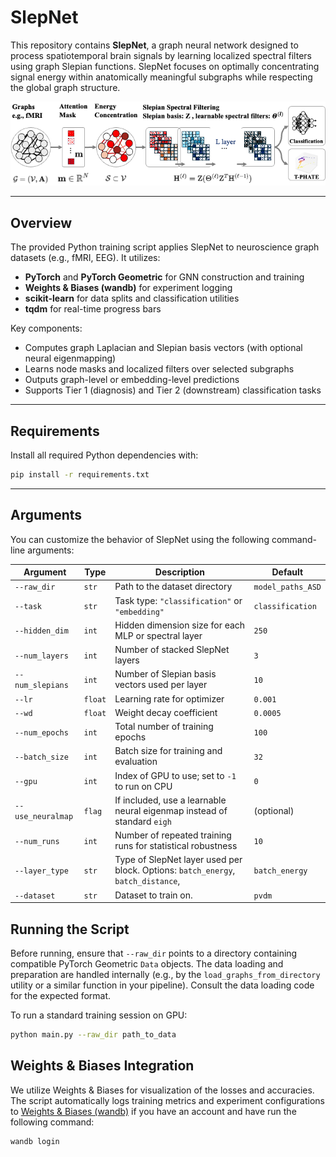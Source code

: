 # SlepNet

This repository contains **SlepNet**, a graph neural network designed to process spatiotemporal brain signals by learning localized spectral filters using graph Slepian functions. SlepNet focuses on optimally concentrating signal energy within anatomically meaningful subgraphs while respecting the global graph structure.

![SlepNet Architecture](assets/slepnet.png)

---

## Overview

The provided Python training script applies SlepNet to neuroscience graph datasets (e.g., fMRI, EEG). It utilizes:

- **PyTorch** and **PyTorch Geometric** for GNN construction and training  
- **Weights & Biases (wandb)** for experiment logging  
- **scikit-learn** for data splits and classification utilities  
- **tqdm** for real-time progress bars  

Key components:
- Computes graph Laplacian and Slepian basis vectors (with optional neural eigenmapping)  
- Learns node masks and localized filters over selected subgraphs  
- Outputs graph-level or embedding-level predictions  
- Supports Tier 1 (diagnosis) and Tier 2 (downstream) classification tasks  

---

## Requirements

Install all required Python dependencies with:

```bash
pip install -r requirements.txt
```

---

## Arguments

You can customize the behavior of SlepNet using the following command-line arguments:

| Argument           | Type    | Description                                                                 | Default             |
|--------------------|---------|-----------------------------------------------------------------------------|---------------------|
| `--raw_dir`        | `str`   | Path to the dataset directory                                               | `model_paths_ASD`   |
| `--task`           | `str`   | Task type: `"classification"` or `"embedding"`                             | `classification`    |
| `--hidden_dim`     | `int`   | Hidden dimension size for each MLP or spectral layer                        | `250`               |
| `--num_layers`     | `int`   | Number of stacked SlepNet layers                                            | `3`                 |
| `--num_slepians`   | `int`   | Number of Slepian basis vectors used per layer                              | `10`                |
| `--lr`             | `float` | Learning rate for optimizer                                                 | `0.001`             |
| `--wd`             | `float` | Weight decay coefficient                                                    | `0.0005`            |
| `--num_epochs`     | `int`   | Total number of training epochs                                             | `100`               |
| `--batch_size`     | `int`   | Batch size for training and evaluation                                      | `32`                |
| `--gpu`            | `int`   | Index of GPU to use; set to `-1` to run on CPU                              | `0`                 |
| `--use_neuralmap`  | `flag`  | If included, use a learnable neural eigenmap instead of standard `eigh`     | (optional)          |
| `--num_runs`       | `int`   | Number of repeated training runs for statistical robustness                 | `10`                |
| `--layer_type`     | `str`   | Type of SlepNet layer used per block. Options: `batch_energy`, `batch_distance`, | `batch_energy`      |
| `--dataset`        | `str`   | Dataset to train on. |`pvdm`|

## Running the Script

Before running, ensure that `--raw_dir` points to a directory containing compatible PyTorch Geometric `Data` objects. The data loading and preparation are handled internally (e.g., by the `load_graphs_from_directory` utility or a similar function in your pipeline). Consult the data loading code for the expected format.

To run a standard training session on GPU:

```bash
python main.py --raw_dir path_to_data
```

## Weights & Biases Integration

We utilize Weights & Biases for visualization of the losses and accuracies. The script automatically logs training metrics and experiment configurations to [Weights & Biases (wandb)](https://wandb.ai/) if you have an account and have run the following command:

```bash
wandb login


